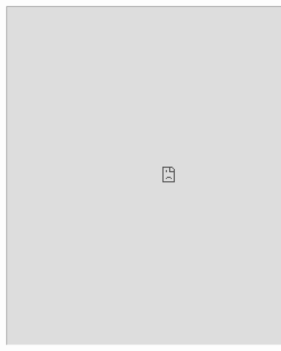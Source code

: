 <iframe
height = 900
width = 900
padding = 0 0
margins = 0 0
src="https://leagueoflegends.fandom.com/wiki/Irelia/LoL"></iframe>